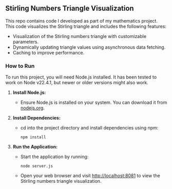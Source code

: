 
## Stirling Numbers Triangle Visualization

This repo contains code I developed as part of my mathematics project. This code visualizes the Stirling triangle and includes the following features:

- Visualization of the Stirling numbers triangle with customizable parameters.
- Dynamically updating triangle values using asynchronous data fetching.
- Caching to improve performance.

### How to Run

To run this project, you will need Node.js installed. It has been tested to work on Node v22.4.1, but newer or older versions might also work.

1. **Install Node.js:**
   - Ensure Node.js is installed on your system. You can download it from [nodejs.org](https://nodejs.org/).

2. **Install Dependencies:**
   - cd  into the project directory and install dependencies using npm:
     ```
     npm install
     ```

3. **Run the Application:**
   - Start the application by running:
     ```
     node server.js
     ```
   - Open your web browser and visit [http://localhost:8081](http://localhost:8081) to view the Stirling numbers triangle visualization.
